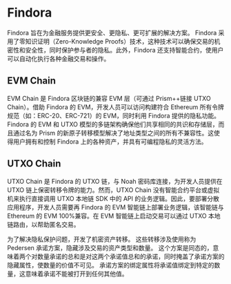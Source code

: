 # Findora

Findora 旨在为金融服务提供更安全、更隐私、更可扩展的解决方案。
Findora 采用了零知识证明（Zero-Knowledge Proofs）技术，这种技术可以确保交易的机密性和安全性，同时保护参与者的隐私。此外，Findora 还支持智能合约，使用户可以自动化执行各种金融交易和操作。

## EVM Chain

EVM Chain 是 Findora 区块链的兼容 EVM 层（可通过 Prism++链接 UTXO Chain）。借助 Findora 的 EVM，开发人员可以访问构建符合 Ethereum 所有令牌规范（如：ERC-20、ERC-721）的 EVM，同时利用 Findora 提供的隐私功能。
Findora 的 EVM 和 UTXO 模型的多链架构确保他们共享相同的共识和存储层，而且通过名为 Prism 的新原子转移模型解决了地址类型之间的所有不兼容性。这使得用户拥有和控制 Findora 上的各种资产，并具有可编程隐私的灵活方法。

## UTXO Chain

UTXO Chain 是 Findora 的 UTXO 链，与 Noah 密码库连接，为开发人员提供在 UTXO 链上保密转移令牌的能力。然而，UTXO Chain 没有智能合约平台或虚拟机来执行直接调用 UTXO 本地链 SDK 中的 API 的业务逻辑。因此，要部署分散应用程序，开发人员需要再 Findora 的 EVM 智能链上部署业务逻辑，该智能链与 Ethereum 的 EVM 100%兼容。在 EVM 智能链上启动交易可以通过 UTXO 本地链路由，以帮助匿名交易。

为了解决隐私保护问题，开发了机密资产转移。
这些转移涉及使用称为 Pedersen 承诺方案，隐藏涉及交易的资产类型和数量。
这个方案是同态的，意味着两个对数量承诺的总和是对这两个承诺值总和的承诺，同时掩盖了承诺方案的隐藏属性，使数量的价值不可见。
承诺方案的绑定属性将承诺值绑定到特定的数量，这意味着承诺不能被打开到任何其他值。
